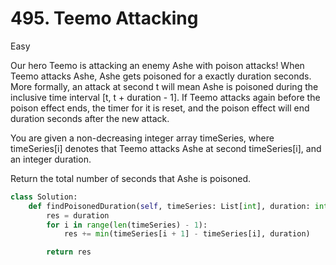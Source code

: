 # 495. Teemo Attacking

Easy

Our hero Teemo is attacking an enemy Ashe with poison attacks! When Teemo attacks Ashe, Ashe gets poisoned for a exactly duration seconds. More formally, an attack at second t will mean Ashe is poisoned during the inclusive time interval [t, t + duration - 1]. If Teemo attacks again before the poison effect ends, the timer for it is reset, and the poison effect will end duration seconds after the new attack.

You are given a non-decreasing integer array timeSeries, where timeSeries[i] denotes that Teemo attacks Ashe at second timeSeries[i], and an integer duration.

Return the total number of seconds that Ashe is poisoned.

```python
class Solution:
    def findPoisonedDuration(self, timeSeries: List[int], duration: int) -> int:
        res = duration
        for i in range(len(timeSeries) - 1):
            res += min(timeSeries[i + 1] - timeSeries[i], duration)

        return res
```
